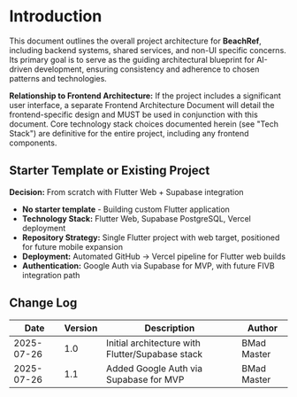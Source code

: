 # Introduction

This document outlines the overall project architecture for **BeachRef**, including backend systems, shared services, and non-UI specific concerns. Its primary goal is to serve as the guiding architectural blueprint for AI-driven development, ensuring consistency and adherence to chosen patterns and technologies.

**Relationship to Frontend Architecture:**
If the project includes a significant user interface, a separate Frontend Architecture Document will detail the frontend-specific design and MUST be used in conjunction with this document. Core technology stack choices documented herein (see "Tech Stack") are definitive for the entire project, including any frontend components.

## Starter Template or Existing Project

**Decision:** From scratch with Flutter Web + Supabase integration
- **No starter template** - Building custom Flutter application
- **Technology Stack:** Flutter Web, Supabase PostgreSQL, Vercel deployment
- **Repository Strategy:** Single Flutter project with web target, positioned for future mobile expansion
- **Deployment:** Automated GitHub → Vercel pipeline for Flutter web builds
- **Authentication:** Google Auth via Supabase for MVP, with future FIVB integration path

## Change Log
| Date | Version | Description | Author |
|------|---------|-------------|---------|
| 2025-07-26 | 1.0 | Initial architecture with Flutter/Supabase stack | BMad Master |
| 2025-07-26 | 1.1 | Added Google Auth via Supabase for MVP | BMad Master |
